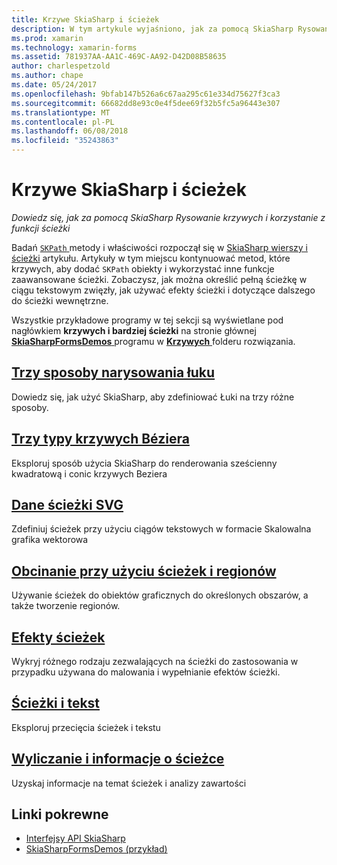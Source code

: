```yaml
---
title: Krzywe SkiaSharp i ścieżek
description: W tym artykule wyjaśniono, jak za pomocą SkiaSharp Rysowanie krzywych i użyj funkcji ścieżki w aplikacji platformy Xamarin.Forms i pokazuje to z przykładowym kodzie.
ms.prod: xamarin
ms.technology: xamarin-forms
ms.assetid: 781937AA-AA1C-469C-AA92-D42D08B58635
author: charlespetzold
ms.author: chape
ms.date: 05/24/2017
ms.openlocfilehash: 9bfab147b526a6c67aa295c61e334d75627f3ca3
ms.sourcegitcommit: 66682dd8e93c0e4f5dee69f32b5fc5a96443e307
ms.translationtype: MT
ms.contentlocale: pl-PL
ms.lasthandoff: 06/08/2018
ms.locfileid: "35243863"
---
```

# <a name="skiasharp-curves-and-paths"></a>Krzywe SkiaSharp i ścieżek

_Dowiedz się, jak za pomocą SkiaSharp Rysowanie krzywych i korzystanie z funkcji ścieżki_

Badań [ `SKPath` ](https://developer.xamarin.com/api/type/SkiaSharp.SKPath/) metody i właściwości rozpoczął się w [SkiaSharp wierszy i ścieżki](~/xamarin-forms/user-interface/graphics/skiasharp/paths/index.md) artykułu. Artykuły w tym miejscu kontynuować metod, które krzywych, aby dodać `SKPath` obiekty i wykorzystać inne funkcje zaawansowane ścieżki. Zobaczysz, jak można określić pełną ścieżkę w ciągu tekstowym zwięzły, jak używać efekty ścieżki i dotyczące dalszego do ścieżki wewnętrzne.

Wszystkie przykładowe programy w tej sekcji są wyświetlane pod nagłówkiem **krzywych i bardziej ścieżki** na stronie głównej [ **SkiaSharpFormsDemos** ](https://developer.xamarin.com/samples/xamarin-forms/SkiaSharpForms/Demos/) programu w [ **Krzywych** ](https://github.com/xamarin/xamarin-forms-samples/tree/master/SkiaSharpForms/Demos/Demos/SkiaSharpFormsDemos/Curves) folderu rozwiązania.

## <a name="three-ways-to-draw-an-arcarcsmd"></a>[Trzy sposoby narysowania łuku](arcs.md)

Dowiedz się, jak użyć SkiaSharp, aby zdefiniować Łuki na trzy różne sposoby.

## <a name="three-types-of-bzier-curvesbeziersmd"></a>[Trzy typy krzywych Béziera](beziers.md)

Eksploruj sposób użycia SkiaSharp do renderowania sześcienny kwadratową i conic krzywych Beziera

## <a name="svg-path-datapath-datamd"></a>[Dane ścieżki SVG](path-data.md)

Zdefiniuj ścieżek przy użyciu ciągów tekstowych w formacie Skalowalna grafika wektorowa

## <a name="clipping-with-paths-and-regionsclippingmd"></a>[Obcinanie przy użyciu ścieżek i regionów](clipping.md)

Używanie ścieżek do obiektów graficznych do określonych obszarów, a także tworzenie regionów.

## <a name="path-effectseffectsmd"></a>[Efekty ścieżek](effects.md)

Wykryj różnego rodzaju zezwalających na ścieżki do zastosowania w przypadku używana do malowania i wypełnianie efektów ścieżki.

## <a name="paths-and-texttext-pathsmd"></a>[Ścieżki i tekst](text-paths.md)

Eksploruj przecięcia ścieżek i tekstu

## <a name="path-information-and-enumerationinformationmd"></a>[Wyliczanie i informacje o ścieżce](information.md)

Uzyskaj informacje na temat ścieżek i analizy zawartości


## <a name="related-links"></a>Linki pokrewne

- [Interfejsy API SkiaSharp](https://developer.xamarin.com/api/root/SkiaSharp/)
- [SkiaSharpFormsDemos (przykład)](https://developer.xamarin.com/samples/xamarin-forms/SkiaSharpForms/Demos/)
